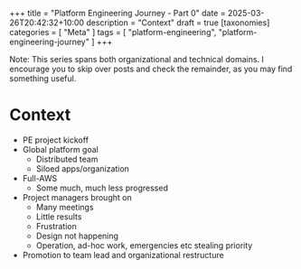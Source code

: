 +++
title = "Platform Engineering Journey - Part 0"
date = 2025-03-26T20:42:32+10:00
description = "Context"
draft = true
[taxonomies]
categories = [ "Meta" ]
tags = [ "platform-engineering", "platform-engineering-journey" ]
+++

Note: This series spans both organizational and technical domains.
I encourage you to skip over posts and check the remainder, as you may find something useful.

# Context

- PE project kickoff
- Global platform goal
  - Distributed team
  - Siloed apps/organization
- Full-AWS
  - Some much, much less progressed
- Project managers brought on
  - Many meetings
  - Little results
  - Frustration
  - Design not happening
  - Operation, ad-hoc work, emergencies etc stealing priority
- Promotion to team lead and organizational restructure
